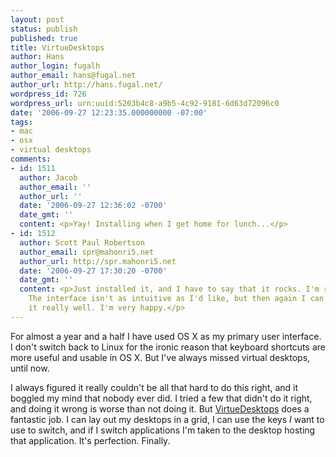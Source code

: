 ```yaml
---
layout: post
status: publish
published: true
title: VirtueDesktops
author: Hans
author_login: fugalh
author_email: hans@fugal.net
author_url: http://hans.fugal.net/
wordpress_id: 726
wordpress_url: urn:uuid:5203b4c8-a9b5-4c92-9181-6d63d72096c0
date: '2006-09-27 12:23:35.000000000 -07:00'
tags:
- mac
- osx
- virtual desktops
comments:
- id: 1511
  author: Jacob
  author_email: ''
  author_url: ''
  date: '2006-09-27 12:36:02 -0700'
  date_gmt: ''
  content: <p>Yay! Installing when I get home for lunch...</p>
- id: 1512
  author: Scott Paul Robertson
  author_email: spr@mahonri5.net
  author_url: http://spr.mahonri5.net
  date: '2006-09-27 17:30:20 -0700'
  date_gmt: ''
  content: <p>Just installed it, and I have to say that it rocks. I'm really impressed.
    The interface isn't as intuitive as I'd like, but then again I can actually tweak
    it really well. I'm very happy.</p>
---
```

<p>For almost a year and a half I have used OS X as my primary user interface. I
don't switch back to Linux for the ironic reason that keyboard shortcuts are
more useful and usable in OS X. But I've always missed virtual desktops, until
now. </p>

<p>I always figured it really couldn't be all that hard to do this right, and it
boggled my mind that nobody ever did. I tried a few that didn't do it right,
and doing it wrong is worse than not doing it. But
<a href="http://virtuedesktops.info/">VirtueDesktops</a> does a fantastic job. I can lay
out my desktops in a grid, I can use the keys <em>I</em> want to use to switch, and if
I switch applications I'm taken to the desktop hosting that application. It's
perfection. Finally.</p>

